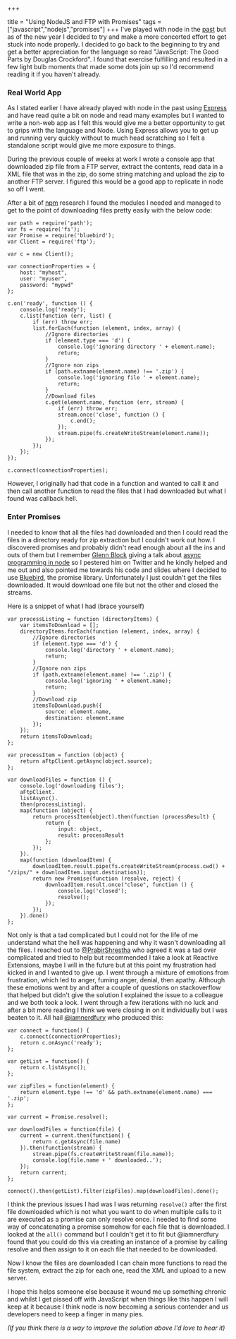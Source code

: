 +++

title = "Using NodeJS and FTP with Promises"
tags = ["javascript","nodejs","promises"]
+++
I've played with node in the [past][1] but as of the new year I decided to try and make a more concerted effort to get stuck into node properly.  I decided to go back to the beginning to try and get a better appreciation for the language so read "JavaScript: The Good Parts by Douglas Crockford".  I found that exercise fulfilling and resulted in a few light bulb moments that made some dots join up so I'd recommend reading it if you haven't already.

### Real World App

As I stated earlier I have already played with node in the past using [Express][2] and have read quite a bit on node and read many examples but I wanted to write a non-web app as I felt this would give me a better opportunity to get to grips with the language and Node. Using Express allows you to get up and running very quickly without to much head scratching so I felt a standalone script would give me more exposure to things.

<!--more-->

During the previous couple of weeks at work I wrote a console app that downloaded zip file from a FTP server, extract the contents, read data in a XML file that was in the zip, do some string matching and upload the zip to another FTP server.  I figured this would be a good app to replicate in node so off I went.

After a bit of [npm][3] research I found the modules I needed and managed to get to the point of downloading files pretty easily with the below code:

    var path = require('path');
    var fs = require('fs');
    var Promise = require('bluebird');
    var Client = require('ftp');
    
    var c = new Client();
    
    var connectionProperties = {
        host: "myhost",
        user: "myuser",
        password: "mypwd"
    };
    
    c.on('ready', function () {
        console.log('ready');
        c.list(function (err, list) {
            if (err) throw err;
            list.forEach(function (element, index, array) {
                //Ignore directories
                if (element.type === 'd') {
                    console.log('ignoring directory ' + element.name);
                    return;
                }
                //Ignore non zips
                if (path.extname(element.name) !== '.zip') {
                    console.log('ignoring file ' + element.name);
                    return;
                }
                //Download files
                c.get(element.name, function (err, stream) {
                    if (err) throw err;
                    stream.once('close', function () {
                        c.end();
                    });
                    stream.pipe(fs.createWriteStream(element.name));
                });
            });
        });
    });

    c.connect(connectionProperties);

However, I originally had that code in a function and wanted to call it and then call another function to read the files that I had downloaded but what I found was callback hell.

### Enter Promises

I needed to know that all the files had downloaded and then I could read the files in a directory ready for zip extraction but I couldn't work out how.  I discovered promises and probably didn't read enough about all the ins and outs of them but I remember [Glenn Block][8] giving a talk about [async programming in node][4] so I pestered him on Twitter and he kindly helped and me out and also pointed me towards his code and slides where I decided to use [Bluebird][5], the promise library.  Unfortunately I just couldn't get the files downloaded. It would download one file but not the other and closed the streams.

Here is a snippet of what I had (brace yourself)

    var processListing = function (directoryItems) {
        var itemsToDownload = [];
        directoryItems.forEach(function (element, index, array) {
            //Ignore directories
            if (element.type === 'd') {
                console.log('directory ' + element.name);
                return;
            }
            //Ignore non zips
            if (path.extname(element.name) !== '.zip') {
                console.log('ignoring ' + element.name);
                return;
            }
            //Download zip
            itemsToDownload.push({
                source: element.name,
                destination: element.name
            });
        });
        return itemsToDownload;
    };
    
    var processItem = function (object) {
        return aFtpClient.getAsync(object.source);
    };
    
    var downloadFiles = function () {
        console.log('downloading files');
        aFtpClient.
        listAsync().
        then(processListing).
        map(function (object) {
            return processItem(object).then(function (processResult) {
                return {
                    input: object,
                    result: processResult
                };
            });
        }).
        map(function (downloadItem) {
            downloadItem.result.pipe(fs.createWriteStream(process.cwd() + "/zips/" + downloadItem.input.destination));
            return new Promise(function (resolve, reject) {
                downloadItem.result.once("close", function () {
                    console.log('closed');
                    resolve();
                });
            });
        }).done()
    };

Not only is that a tad complicated but I could not for the life of me understand what the hell was happening and why it wasn't downloading all the files.  I reached out to [@PrabirShrestha][7] who agreed it was a tad over complicated and tried to help but recommended I take a look at Reactive Extensions, maybe I will in the future but at this point my frustration had kicked in and I wanted to give up.  I went through a mixture of emotions from frustration, which led to anger, fuming anger, denial, then apathy.  Although these emotions went by and after a couple of questions on stackoverflow that helped but didn't give the solution I explained the issue to a colleague and we both took a look.  I went through a few iterations with no luck and after a bit more reading I think we were closing in on it individually but I was beaten to it. All hail [@iamnerdfury][6] who produced this:

    var connect = function() {
        c.connect(connectionProperties);
        return c.onAsync('ready');
    };
    
    var getList = function() {
        return c.listAsync();
    };
    
    var zipFiles = function(element) {
        return element.type !== 'd' && path.extname(element.name) === '.zip';
    };
    
    var current = Promise.resolve();
    
    var downloadFiles = function(file) {
        current = current.then(function() {
            return c.getAsync(file.name)
        }).then(function(stream) {
            stream.pipe(fs.createWriteStream(file.name));
            console.log(file.name + ' downloaded..');
        });
        return current;
    };
    
    connect().then(getList).filter(zipFiles).map(downloadFiles).done();
    
I think the previous issues I had was I was returning `resolve()` after the first file downloaded which is not what you want to do when multiple calls to it are executed as a promise can only resolve once.  I needed to find some way of concatenating a promise somehow for each file that is downloaded. I looked at the `all()` command but I couldn't get it to fit but @iamnerdfury found that you could do this via creating an instance of a promise by calling resolve and then assign to it on each file that needed to be downloaded.

Now I know the files are downloaded I can chain more functions to read the file system, extract the zip for each one, read the XML and upload to a new server.

I hope this helps someone else because it wound me up something chronic and whilst I get pissed off with JavaScript when things like this happen I will keep at it because I think node is now becoming a serious contender and us developers need to keep a finger in many pies.

*(If you think there is a way to improve the solution above I'd love to hear it)*


  [1]: http://blog.jonathanchannon.com/2012/10/08/node-js-express-hello-world-formula-1-style/
  [2]: http://expressjs.com/
  [3]: http://npmjs.org
  [4]: https://github.com/glennblock/codemash-async
  [5]: https://github.com/petkaantonov/bluebird/
  [6]: http://twitter.com/iamnerdfury
  [7]: https://twitter.com/PrabirShrestha
  [8]: http://twitter.com/gblock

